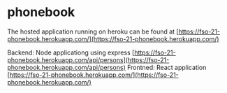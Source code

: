 # phonebook

The hosted application running on heroku can be found at [https://fso-21-phonebook.herokuapp.com/](https://fso-21-phonebook.herokuapp.com/)

Backend: Node applicationg using express [https://fso-21-phonebook.herokuapp.com/api/persons](https://fso-21-phonebook.herokuapp.com/api/persons)
Frontned: React application [https://fso-21-phonebook.herokuapp.com/](https://fso-21-phonebook.herokuapp.com/)